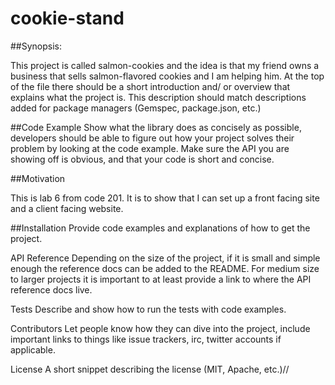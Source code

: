 # cookie-stand

##Synopsis:

This project is called salmon-cookies and the idea is that my friend owns a business that sells salmon-flavored cookies and I am helping him.
At the top of the file there should be a short introduction and/ or overview that explains what the project is. This description should match descriptions added for package managers (Gemspec, package.json, etc.)

##Code Example
Show what the library does as concisely as possible, developers should be able to figure out how your project solves their problem by looking at the code example. Make sure the API you are showing off is obvious, and that your code is short and concise.

##Motivation

This is lab 6 from code 201. It is to show that I can set up a front facing site and a client facing website.

##Installation
Provide code examples and explanations of how to get the project.

API Reference
Depending on the size of the project, if it is small and simple enough the reference docs can be added to the README. For medium size to larger projects it is important to at least provide a link to where the API reference docs live.

Tests
Describe and show how to run the tests with code examples.

Contributors
Let people know how they can dive into the project, include important links to things like issue trackers, irc, twitter accounts if applicable.

License
A short snippet describing the license (MIT, Apache, etc.)//